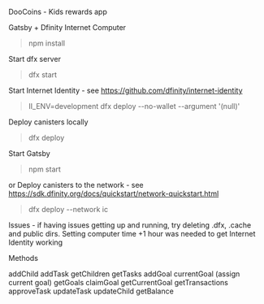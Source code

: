 DooCoins - Kids rewards app

Gatsby + Dfinity Internet Computer

> npm install

Start dfx server

> dfx start

Start Internet Identity - see https://github.com/dfinity/internet-identity

> II_ENV=development dfx deploy --no-wallet --argument '(null)'

Deploy canisters locally

> dfx deploy

Start Gatsby

> npm start

or Deploy canisters to the network - see https://sdk.dfinity.org/docs/quickstart/network-quickstart.html

> dfx deploy --network ic

Issues - if having issues getting up and running, try deleting .dfx, .cache and public dirs. Setting computer time +1 hour was needed to get Internet Identity working

Methods

addChild
addTask
getChildren
getTasks
addGoal
currentGoal (assign current goal)
getGoals
claimGoal
getCurrentGoal
getTransactions
approveTask
updateTask
updateChild
getBalance
